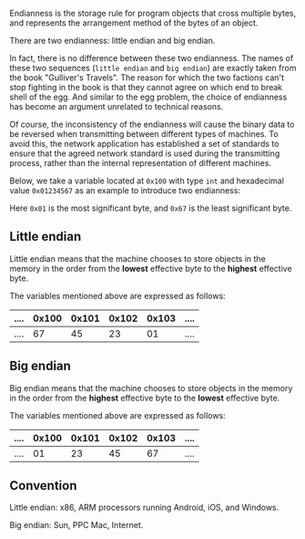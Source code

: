 Endianness is the storage rule for program objects that cross multiple bytes, and represents the arrangement method of the bytes of an object.

There are two endianness: little endian and big endian.

In fact, there is no difference between these two endianness. The names of these two sequences (`little endian` and `big endian`) are exactly taken from the book "Gulliver's Travels". The reason for which the two factions can't stop fighting in the book is that they cannot agree on which end to break shell of the egg. And similar to the egg problem, the choice of endianness has become an argument unrelated to technical reasons.

Of course, the inconsistency of the endianness will cause the binary data to be reversed when transmitting between different types of machines. To avoid this, the network application has established a set of standards to ensure that the agreed network standard is used during the transmitting process, rather than the internal representation of different machines.

Below, we take a variable located at `0x100` with type `int` and hexadecimal value `0x01234567` as an example to introduce two endianness:

Here `0x01` is the most significant byte, and `0x67` is the least significant byte.

## Little endian

Little endian means that the machine chooses to store objects in the memory in the order from the **lowest** effective byte to the **highest** effective byte.

The variables mentioned above are expressed as follows:

| .... | 0x100 | 0x101 | 0x102 | 0x103 | .... |
| ---- | ----- | ----- | ----- | ----- | ---- |
| .... | 67    | 45    | 23    | 01    | .... |

## Big endian

Big endian means that the machine chooses to store objects in the memory in the order from the **highest** effective byte to the **lowest** effective byte.

The variables mentioned above are expressed as follows:

| .... | 0x100 | 0x101 | 0x102 | 0x103 | .... |
| ---- | ----- | ----- | ----- | ----- | ---- |
| .... | 01    | 23    | 45    | 67    | .... |

## Convention

Little endian: x86, ARM processors running Android, iOS, and Windows.

Big endian: Sun, PPC Mac, Internet.
